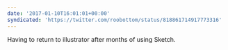 ```yaml
---
date: '2017-01-10T16:01:01+00:00'
syndicated: 'https://twitter.com/roobottom/status/818861714917773316'
---
```

Having to return to illustrator after months of using Sketch.
